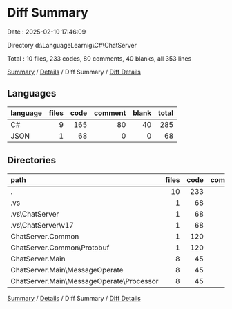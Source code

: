 # Diff Summary

Date : 2025-02-10 17:46:09

Directory d:\\LanguageLearnig\\C#\\ChatServer

Total : 10 files,  233 codes, 80 comments, 40 blanks, all 353 lines

[Summary](results.md) / [Details](details.md) / Diff Summary / [Diff Details](diff-details.md)

## Languages
| language | files | code | comment | blank | total |
| :--- | ---: | ---: | ---: | ---: | ---: |
| C# | 9 | 165 | 80 | 40 | 285 |
| JSON | 1 | 68 | 0 | 0 | 68 |

## Directories
| path | files | code | comment | blank | total |
| :--- | ---: | ---: | ---: | ---: | ---: |
| . | 10 | 233 | 80 | 40 | 353 |
| .vs | 1 | 68 | 0 | 0 | 68 |
| .vs\\ChatServer | 1 | 68 | 0 | 0 | 68 |
| .vs\\ChatServer\\v17 | 1 | 68 | 0 | 0 | 68 |
| ChatServer.Common | 1 | 120 | 4 | 17 | 141 |
| ChatServer.Common\\Protobuf | 1 | 120 | 4 | 17 | 141 |
| ChatServer.Main | 8 | 45 | 76 | 23 | 144 |
| ChatServer.Main\\MessageOperate | 8 | 45 | 76 | 23 | 144 |
| ChatServer.Main\\MessageOperate\\Processor | 8 | 45 | 76 | 23 | 144 |

[Summary](results.md) / [Details](details.md) / Diff Summary / [Diff Details](diff-details.md)
